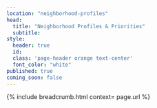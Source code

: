 ```yaml
---
location: "neighborhood-profiles"
head:
  title: "Neighborhood Profiles & Priorities"
  subtitle:
style:
  header: true
  id:
  class: 'page-header orange text-center'
  font_color: "white"
published: true
coming_soon: false
---
```

{% include breadcrumb.html context= page.url %}
